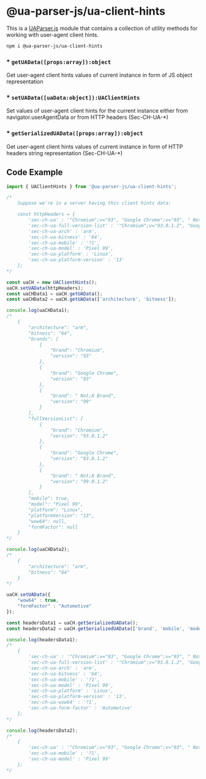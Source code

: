# @ua-parser-js/ua-client-hints

This is a [UAParser.js](https://github.com/faisalman/ua-parser-js) module that contains a collection of utility methods for working with user-agent client hints.

```sh
npm i @ua-parser-js/ua-client-hints
```

### * `getUAData([props:array]):object`

Get user-agent client hints values of current instance in form of JS object representation

### * `setUAData([uaData:object]):UAClientHints`

Set values of user-agent client hints for the current instance either from navigator.userAgentData or from HTTP headers (Sec-CH-UA-*)

### * `getSerializedUAData([props:array]):object`

Get user-agent client hints values of current instance in form of HTTP headers string representation (Sec-CH-UA-*)

## Code Example

```js
import { UAClientHints } from '@ua-parser-js/ua-client-hints';

/* 
    Suppose we're in a server having this client hints data:

    const httpHeaders = {
        'sec-ch-ua' : '"Chromium";v="93", "Google Chrome";v="93", " Not;A Brand";v="99"',
        'sec-ch-ua-full-version-list' : '"Chromium";v="93.0.1.2", "Google Chrome";v="93.0.1.2", " Not;A Brand";v="99.0.1.2"',
        'sec-ch-ua-arch' : 'arm',
        'sec-ch-ua-bitness' : '64',
        'sec-ch-ua-mobile' : '?1',
        'sec-ch-ua-model' : 'Pixel 99',
        'sec-ch-ua-platform' : 'Linux',
        'sec-ch-ua-platform-version' : '13'
    };
*/

const uaCH = new UAClientHints();
uaCH.setUAData(httpHeaders);
const uaCHData1 = uaCH.getUAData();
const uaCHData2 = uaCH.getUAData(['architecture', 'bitness']);

console.log(uaCHData1);
/*
    {
        "architecture": "arm",
        "bitness": "64",
        "brands": [
            {
                "brand": "Chromium",
                "version": "93"
            },
            {
                "brand": "Google Chrome",
                "version": "93"
            },
            {
                "brand": " Not;A Brand",
                "version": "99"
            }
        ],
        "fullVersionList": [
            {
                "brand": "Chromium",
                "version": "93.0.1.2"
            },
            {
                "brand": "Google Chrome",
                "version": "93.0.1.2"
            },
            {
                "brand": " Not;A Brand",
                "version": "99.0.1.2"
            }
        ],
        "mobile": true,
        "model": "Pixel 99",
        "platform": "Linux",
        "platformVersion": "13",
        "wow64": null,
        "formFactor": null
    }
*/

console.log(uaCHData2);
/*
    {
        "architecture": "arm",
        "bitness": "64"
    }
*/

uaCH.setUAData({
    "wow64" : true,
    "formFactor" : "Automotive"
});

const headersData1 = uaCH.getSerializedUAData();
const headersData2 = uaCH.getSerializedUAData(['brand', 'mobile', 'model']);

console.log(headersData1);
/*
    {
        'sec-ch-ua' : '"Chromium";v="93", "Google Chrome";v="93", " Not;A Brand";v="99"',
        'sec-ch-ua-full-version-list' : '"Chromium";v="93.0.1.2", "Google Chrome";v="93.0.1.2", " Not;A Brand";v="99.0.1.2"',
        'sec-ch-ua-arch' : 'arm',
        'sec-ch-ua-bitness' : '64',
        'sec-ch-ua-mobile' : '?1',
        'sec-ch-ua-model' : 'Pixel 99',
        'sec-ch-ua-platform' : 'Linux',
        'sec-ch-ua-platform-version' : '13',
        'sec-ch-ua-wow64' : '?1',
        'sec-ch-ua-form-factor' : 'Automotive'
    };
*/

console.log(headersData2);
/*
    {
        'sec-ch-ua' : '"Chromium";v="93", "Google Chrome";v="93", " Not;A Brand";v="99"',
        'sec-ch-ua-mobile' : '?1',
        'sec-ch-ua-model' : 'Pixel 99'
    };
*/
```